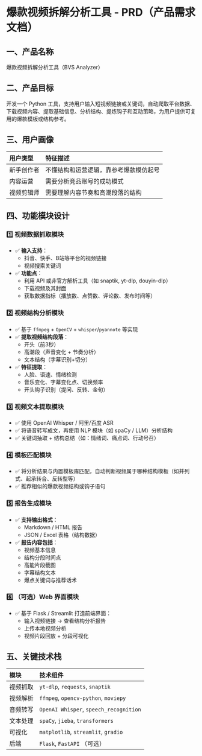 # 爆款视频拆解分析工具 - PRD（产品需求文档）

## 一、产品名称

爆款视频拆解分析工具（BVS Analyzer）

## 二、产品目标

开发一个 Python 工具，支持用户输入短视频链接或关键词，自动爬取平台数据、下载视频内容、提取基础信息、分析结构、提炼钩子和互动策略，为用户提供可复用的爆款模板或结构参考。

## 三、用户画像

| 用户类型 | 特征描述 |
| :--- | :--- |
| 新手创作者 | 不懂结构和运营逻辑，靠参考爆款模仿起号 |
| 内容运营 | 需要分析竞品账号的成功模式 |
| 视频剪辑师 | 需要理解内容节奏和高潮段落的结构 |

## 四、功能模块设计

### 1️⃣ 视频数据抓取模块

- ✅ **输入支持**：
  - 抖音、快手、B站等平台的视频链接
  - 视频搜索关键词
- ✅ **功能点**：
  - 利用 API 或非官方解析工具（如 snaptik, yt-dlp, douyin-dlp）
  - 下载视频及其封面
  - 获取数据指标（播放数、点赞数、评论数、发布时间等）

### 2️⃣ 视频结构分析模块

- ✅ 基于 `ffmpeg` + `OpenCV` + `whisper`/`pyannote` 等实现
- ✅ **提取视频结构段落**：
  - 开头（前3秒）
  - 高潮段（声音变化 + 节奏分析）
  - 文本结构（字幕识别+切分）
- ✅ **特征提取**：
  - 人脸、语速、情绪检测
  - 音乐变化、字幕变化点、切换频率
  - 开头钩子识别（提问、反转、金句）

### 3️⃣ 视频文本提取模块

- ✅ 使用 OpenAI Whisper / 阿里/百度 ASR
- ✅ 将语音转写成文，再使用 NLP 模块（如 spaCy / LLM）分析结构
- ✅ 关键词抽取 + 结构总结（如：情绪词、痛点词、行动号召）

### 4️⃣ 模板匹配模块

- ✅ 将分析结果与内置模板库匹配，自动判断视频属于哪种结构模板（如并列式、起承转合、反转型等）
- ✅ 推荐相似的爆款视频结构或钩子语句

### 5️⃣ 报告生成模块

- ✅ **支持输出格式**：
  - Markdown / HTML 报告
  - JSON / Excel 表格（结构数据）
- ✅ **报告内容包括**：
  - 视频基本信息
  - 结构分段时间点
  - 高能片段截图
  - 字幕结构文本
  - 爆点关键词与推荐话术

### 6️⃣ （可选）Web 界面模块

- ✅ 基于 Flask / Streamlit 打造前端界面：
  - 输入视频链接 → 查看结构分析报告
  - 上传本地视频分析
  - 视频片段回放 + 分段可视化

## 五、关键技术栈

| 模块 | 技术组件 |
| :--- | :--- |
| 视频抓取 | `yt-dlp`, `requests`, `snaptik` |
| 视频解析 | `ffmpeg`, `opencv-python`, `moviepy` |
| 音频转写 | `OpenAI Whisper`, `speech_recognition` |
| 文本处理 | `spaCy`, `jieba`, `transformers` |
| 可视化 | `matplotlib`, `streamlit`, `gradio` |
| 后端 | `Flask`, `FastAPI` （可选） |